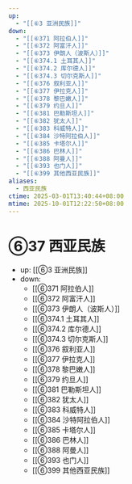 ```yaml
---
up:
  - "[[⑥3 亚洲民族]]"
down:
  - "[[⑥371 阿拉伯人]]"
  - "[[⑥372 阿富汗人]]"
  - "[[⑥373 伊朗人（波斯人）]]"
  - "[[⑥374.1 土耳其人]]"
  - "[[⑥374.2 库尔德人]]"
  - "[[⑥374.3 切尔克斯人]]"
  - "[[⑥376 叙利亚人]]"
  - "[[⑥377 伊拉克人]]"
  - "[[⑥378 黎巴嫩人]]"
  - "[[⑥379 约旦人]]"
  - "[[⑥381 巴勒斯坦人]]"
  - "[[⑥382 犹太人]]"
  - "[[⑥383 科威特人]]"
  - "[[⑥384 沙特阿拉伯人]]"
  - "[[⑥385 卡塔尔人]]"
  - "[[⑥386 巴林人]]"
  - "[[⑥388 阿曼人]]"
  - "[[⑥393 也门人]]"
  - "[[⑥399 其他西亚民族]]"
aliases:
  - 西亚民族
ctime: 2025-03-01T13:40:44+08:00
mtime: 2025-10-01T12:22:50+08:00
---
```


# ⑥37 西亚民族

- up: [[⑥3 亚洲民族]]
- down:	
	- [[⑥371 阿拉伯人]]
	- [[⑥372 阿富汗人]]
	- [[⑥373 伊朗人（波斯人）]]
	- [[⑥374.1 土耳其人]]
	- [[⑥374.2 库尔德人]]
	- [[⑥374.3 切尔克斯人]]
	- [[⑥376 叙利亚人]]
	- [[⑥377 伊拉克人]]
	- [[⑥378 黎巴嫩人]]
	- [[⑥379 约旦人]]
	- [[⑥381 巴勒斯坦人]]
	- [[⑥382 犹太人]]
	- [[⑥383 科威特人]]
	- [[⑥384 沙特阿拉伯人]]
	- [[⑥385 卡塔尔人]]
	- [[⑥386 巴林人]]
	- [[⑥388 阿曼人]]
	- [[⑥393 也门人]]
	- [[⑥399 其他西亚民族]]
	
